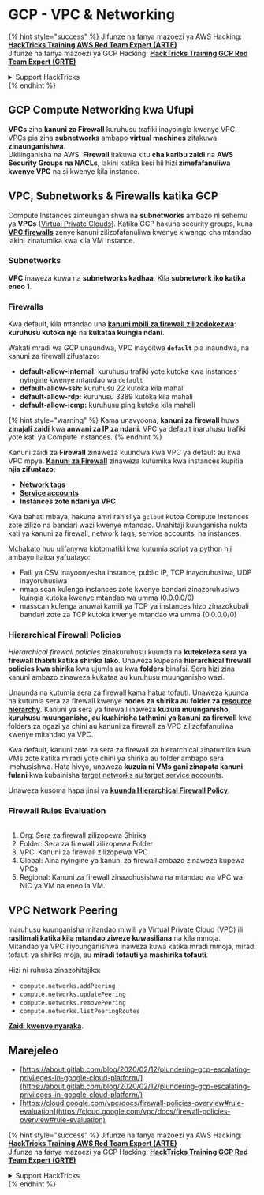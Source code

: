 # GCP - VPC & Networking

{% hint style="success" %}
Jifunze na fanya mazoezi ya AWS Hacking:<img src="/.gitbook/assets/image.png" alt="" data-size="line">[**HackTricks Training AWS Red Team Expert (ARTE)**](https://training.hacktricks.xyz/courses/arte)<img src="/.gitbook/assets/image.png" alt="" data-size="line">\
Jifunze na fanya mazoezi ya GCP Hacking: <img src="/.gitbook/assets/image (2).png" alt="" data-size="line">[**HackTricks Training GCP Red Team Expert (GRTE)**<img src="/.gitbook/assets/image (2).png" alt="" data-size="line">](https://training.hacktricks.xyz/courses/grte)

<details>

<summary>Support HackTricks</summary>

* Angalia [**mipango ya usajili**](https://github.com/sponsors/carlospolop)!
* **Jiunge na** 💬 [**kikundi cha Discord**](https://discord.gg/hRep4RUj7f) au [**kikundi cha telegram**](https://t.me/peass) au **tufuate** kwenye **Twitter** 🐦 [**@hacktricks\_live**](https://twitter.com/hacktricks\_live)**.**
* **Shiriki mbinu za udukuzi kwa kuwasilisha PRs kwa** [**HackTricks**](https://github.com/carlospolop/hacktricks) na [**HackTricks Cloud**](https://github.com/carlospolop/hacktricks-cloud) github repos.

</details>
{% endhint %}

## **GCP Compute Networking kwa Ufupi**

**VPCs** zina **kanuni za Firewall** kuruhusu trafiki inayoingia kwenye VPC. VPCs pia zina **subnetworks** ambapo **virtual machines** zitakuwa **zinaunganishwa**.\
Ukilinganisha na AWS, **Firewall** itakuwa kitu **cha karibu zaidi** na **AWS** **Security Groups na NACLs**, lakini katika kesi hii hizi **zimefafanuliwa kwenye VPC** na si kwenye kila instance.

## **VPC, Subnetworks & Firewalls katika GCP**

Compute Instances zimeunganishwa na **subnetworks** ambazo ni sehemu ya **VPCs** ([Virtual Private Clouds](https://cloud.google.com/vpc/docs/vpc)). Katika GCP hakuna security groups, kuna [**VPC firewalls**](https://cloud.google.com/vpc/docs/firewalls) zenye kanuni zilizofafanuliwa kwenye kiwango cha mtandao lakini zinatumika kwa kila VM Instance.

### Subnetworks

**VPC** inaweza kuwa na **subnetworks kadhaa**. Kila **subnetwork iko katika eneo 1**.

### Firewalls

Kwa default, kila mtandao una [**kanuni mbili za firewall zilizodokezwa**](https://cloud.google.com/vpc/docs/firewalls#default\_firewall\_rules): **kuruhusu kutoka nje** na **kukataa kuingia ndani**.

Wakati mradi wa GCP unaundwa, VPC inayoitwa **`default`** pia inaundwa, na kanuni za firewall zifuatazo:

* **default-allow-internal:** kuruhusu trafiki yote kutoka kwa instances nyingine kwenye mtandao wa `default`
* **default-allow-ssh:** kuruhusu 22 kutoka kila mahali
* **default-allow-rdp:** kuruhusu 3389 kutoka kila mahali
* **default-allow-icmp:** kuruhusu ping kutoka kila mahali

{% hint style="warning" %}
Kama unavyoona, **kanuni za firewall** huwa **zinajali zaidi** kwa **anwani za IP za ndani**. VPC ya default inaruhusu trafiki yote kati ya Compute Instances.
{% endhint %}

Kanuni zaidi za **Firewall** zinaweza kuundwa kwa VPC ya default au kwa VPC mpya. [**Kanuni za Firewall**](https://cloud.google.com/vpc/docs/firewalls) zinaweza kutumika kwa instances kupitia **njia zifuatazo**:

* [**Network tags**](https://cloud.google.com/vpc/docs/add-remove-network-tags)
* [**Service accounts**](https://cloud.google.com/vpc/docs/firewalls#serviceaccounts)
* **Instances zote ndani ya VPC**

Kwa bahati mbaya, hakuna amri rahisi ya `gcloud` kutoa Compute Instances zote zilizo na bandari wazi kwenye mtandao. Unahitaji kuunganisha nukta kati ya kanuni za firewall, network tags, service accounts, na instances.

Mchakato huu ulifanywa kiotomatiki kwa kutumia [script ya python hii](https://gitlab.com/gitlab-com/gl-security/gl-redteam/gcp\_firewall\_enum) ambayo itatoa yafuatayo:

* Faili ya CSV inayoonyesha instance, public IP, TCP inayoruhusiwa, UDP inayoruhusiwa
* nmap scan kulenga instances zote kwenye bandari zinazoruhusiwa kuingia kutoka kwenye mtandao wa umma (0.0.0.0/0)
* masscan kulenga anuwai kamili ya TCP ya instances hizo zinazokubali bandari zote za TCP kutoka kwenye mtandao wa umma (0.0.0.0/0)

### Hierarchical Firewall Policies <a href="#hierarchical-firewall-policies" id="hierarchical-firewall-policies"></a>

_Hierarchical firewall policies_ zinakuruhusu kuunda na **kutekeleza sera ya firewall thabiti katika shirika lako**. Unaweza kupeana **hierarchical firewall policies kwa shirika** kwa ujumla au kwa **folders** binafsi. Sera hizi zina kanuni ambazo zinaweza kukataa au kuruhusu muunganisho wazi.

Unaunda na kutumia sera za firewall kama hatua tofauti. Unaweza kuunda na kutumia sera za firewall kwenye **nodes za shirika au folder za** [**resource hierarchy**](https://cloud.google.com/resource-manager/docs/cloud-platform-resource-hierarchy). Kanuni ya sera ya firewall inaweza **kuzuia muunganisho, kuruhusu muunganisho, au kuahirisha tathmini ya kanuni za firewall** kwa folders za ngazi ya chini au kanuni za firewall za VPC zilizofafanuliwa kwenye mitandao ya VPC.

Kwa default, kanuni zote za sera za firewall za hierarchical zinatumika kwa VMs zote katika miradi yote chini ya shirika au folder ambapo sera imehusishwa. Hata hivyo, unaweza **kuzuia ni VMs gani zinapata kanuni fulani** kwa kubainisha [target networks au target service accounts](https://cloud.google.com/vpc/docs/firewall-policies#targets).

Unaweza kusoma hapa jinsi ya [**kuunda Hierarchical Firewall Policy**](https://cloud.google.com/vpc/docs/using-firewall-policies#gcloud).

### Firewall Rules Evaluation

<figure><img src="../../../../.gitbook/assets/image (2) (1).png" alt=""><figcaption></figcaption></figure>

1. Org: Sera za firewall zilizopewa Shirika
2. Folder: Sera za firewall zilizopewa Folder
3. VPC: Kanuni za firewall zilizopewa VPC
4. Global: Aina nyingine ya kanuni za firewall ambazo zinaweza kupewa VPCs
5. Regional: Kanuni za firewall zinazohusishwa na mtandao wa VPC wa NIC ya VM na eneo la VM.

## VPC Network Peering

Inaruhusu kuunganisha mitandao miwili ya Virtual Private Cloud (VPC) ili **rasilimali katika kila mtandao ziweze kuwasiliana** na kila mmoja.\
Mitandao ya VPC iliyounganishwa inaweza kuwa katika mradi mmoja, miradi tofauti ya shirika moja, au **miradi tofauti ya mashirika tofauti**.

Hizi ni ruhusa zinazohitajika:

* `compute.networks.addPeering`
* `compute.networks.updatePeering`
* `compute.networks.removePeering`
* `compute.networks.listPeeringRoutes`

[**Zaidi kwenye nyaraka**](https://cloud.google.com/vpc/docs/vpc-peering).

## Marejeleo

* [https://about.gitlab.com/blog/2020/02/12/plundering-gcp-escalating-privileges-in-google-cloud-platform/](https://about.gitlab.com/blog/2020/02/12/plundering-gcp-escalating-privileges-in-google-cloud-platform/)
* [https://cloud.google.com/vpc/docs/firewall-policies-overview#rule-evaluation](https://cloud.google.com/vpc/docs/firewall-policies-overview#rule-evaluation)

{% hint style="success" %}
Jifunze na fanya mazoezi ya AWS Hacking:<img src="/.gitbook/assets/image.png" alt="" data-size="line">[**HackTricks Training AWS Red Team Expert (ARTE)**](https://training.hacktricks.xyz/courses/arte)<img src="/.gitbook/assets/image.png" alt="" data-size="line">\
Jifunze na fanya mazoezi ya GCP Hacking: <img src="/.gitbook/assets/image (2).png" alt="" data-size="line">[**HackTricks Training GCP Red Team Expert (GRTE)**<img src="/.gitbook/assets/image (2).png" alt="" data-size="line">](https://training.hacktricks.xyz/courses/grte)

<details>

<summary>Support HackTricks</summary>

* Angalia [**mipango ya usajili**](https://github.com/sponsors/carlospolop)!
* **Jiunge na** 💬 [**kikundi cha Discord**](https://discord.gg/hRep4RUj7f) au [**kikundi cha telegram**](https://t.me/peass) au **tufuate** kwenye **Twitter** 🐦 [**@hacktricks\_live**](https://twitter.com/hacktricks\_live)**.**
* **Shiriki mbinu za udukuzi kwa kuwasilisha PRs kwa** [**HackTricks**](https://github.com/carlospolop/hacktricks) na [**HackTricks Cloud**](https://github.com/carlospolop/hacktricks-cloud) github repos.

</details>
{% endhint %}
